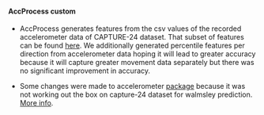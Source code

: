 #### AccProcess custom
- AccProcess generates features from the csv values of the recorded accelerometer data of CAPTURE-24 dataset. That subset of features can be found [here](../processAcc/features.txt). We 
additionally generated percentile features per direction from accelerometer data hoping it will lead to greater accuracy because it will capture greater movement data separately but there was no significant improvement in accuracy.

- Some changes were made to accelerometer [package](https://pypi.org/project/accelerometer/) because it was not working out the box on capture-24 dataset for walmsley prediction. [More info](accelerometer_lib_mod/readme.md).